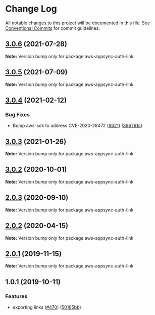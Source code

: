 # Change Log

All notable changes to this project will be documented in this file.
See [Conventional Commits](https://conventionalcommits.org) for commit guidelines.

<a name="3.0.6"></a>
## [3.0.6](https://github.com/awslabs/aws-mobile-appsync-sdk-js/compare/aws-appsync-auth-link@3.0.5...aws-appsync-auth-link@3.0.6) (2021-07-28)




**Note:** Version bump only for package aws-appsync-auth-link

<a name="3.0.5"></a>
## [3.0.5](https://github.com/awslabs/aws-mobile-appsync-sdk-js/compare/aws-appsync-auth-link@3.0.4...aws-appsync-auth-link@3.0.5) (2021-07-09)




**Note:** Version bump only for package aws-appsync-auth-link

<a name="3.0.4"></a>
## [3.0.4](https://github.com/awslabs/aws-mobile-appsync-sdk-js/compare/aws-appsync-auth-link@3.0.3...aws-appsync-auth-link@3.0.4) (2021-02-12)


### Bug Fixes

* Bump aws-sdk to address CVE-2020-28472 ([#621](https://github.com/awslabs/aws-mobile-appsync-sdk-js/issues/621)) ([396791c](https://github.com/awslabs/aws-mobile-appsync-sdk-js/commit/396791c))




<a name="3.0.3"></a>
## [3.0.3](https://github.com/awslabs/aws-mobile-appsync-sdk-js/compare/aws-appsync-auth-link@3.0.2...aws-appsync-auth-link@3.0.3) (2021-01-26)




**Note:** Version bump only for package aws-appsync-auth-link

<a name="3.0.2"></a>
## [3.0.2](https://github.com/awslabs/aws-mobile-appsync-sdk-js/compare/aws-appsync-auth-link@2.0.3...aws-appsync-auth-link@3.0.2) (2020-10-01)




**Note:** Version bump only for package aws-appsync-auth-link

<a name="2.0.3"></a>
## [2.0.3](https://github.com/awslabs/aws-mobile-appsync-sdk-js/compare/aws-appsync-auth-link@2.0.2...aws-appsync-auth-link@2.0.3) (2020-09-10)




**Note:** Version bump only for package aws-appsync-auth-link

<a name="2.0.2"></a>
## [2.0.2](https://github.com/awslabs/aws-mobile-appsync-sdk-js/compare/aws-appsync-auth-link@2.0.1...aws-appsync-auth-link@2.0.2) (2020-04-15)




**Note:** Version bump only for package aws-appsync-auth-link

<a name="2.0.1"></a>
## [2.0.1](https://github.com/awslabs/aws-mobile-appsync-sdk-js/compare/aws-appsync-auth-link@1.0.1...aws-appsync-auth-link@2.0.1) (2019-11-15)




**Note:** Version bump only for package aws-appsync-auth-link

<a name="1.0.1"></a>
## 1.0.1 (2019-10-11)


### Features

* exporting links ([#470](https://github.com/awslabs/aws-mobile-appsync-sdk-js/issues/470)) ([50185bb](https://github.com/awslabs/aws-mobile-appsync-sdk-js/commit/50185bb))
